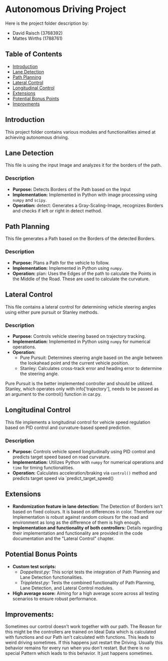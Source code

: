 # Autonomous Driving Project
Here is the project folder description by:
- David Raisch (3768392)
- Mattes Wirths (1788761)

## Table of Contents
- [Introduction](#introduction)
- [Lane Detection](#lane_detection)
- [Path Planning](#pathplanning)
- [Lateral Control](#lateral-control-algorithm)
- [Longitudinal Control](#longitudinal-control)
- [Extensions](#extensions)
- [Potential Bonus Points](#potential-bonus-points)
- [Improvments](#improvements)

## Introduction

This project folder contains various modules and functionalities aimed at achieving autonomous driving.

## Lane Detection

This file is using the input Image and analyzes it for the borders of the path.

### Description

- **Purpose:** Detects Borders of the Path based on the Input
- **Implementation:** Implemented in Python with image processing using `numpy` and `scipy`.
- **Operation:** detect: Generates a Gray-Scaling-Image, recognizes Borders and checks if left or right in detect method.
	

## Path Planning

This file generates a Path based on the Borders of the detected Borders.

### Description

- **Purpose:** Plans a Path for the vehicle to follow. 
- **Implementation:** Implemented in Python using `numpy`. 
- **Operation:** plan: Uses the Edges of the path to calculate the Points in the Middle of the Road. These are used to calculate the curvature.

## Lateral Control

This file contains a lateral control for determining vehicle steering angles using either pure pursuit or Stanley methods.

### Description

- **Purpose:** Controls vehicle steering based on trajectory tracking.
- **Implementation:** Implemented in Python using `numpy` for numerical operations.
- **Operation:**
  - Pure Pursuit: Determines steering angle based on the angle between the lookahead point and the current vehicle position.
  - Stanley: Calculates cross-track error and heading error to determine the steering angle.
  
Pure Pursuit is the better implemented controller and should be utilized. Stanley, which operates only with info['trajectory'], needs to be passed as an argument to the control() function in car.py.


## Longitudinal Control

This file implements a longitudinal control for vehicle speed regulation based on PID control and curvature-based speed prediction.

### Description

- **Purpose:** Controls vehicle speed longitudinally using PID control and predicts target speed based on road curvature.
- **Implementation:** Utilizes Python with `numpy` for numerical operations and `time` for timing functionalities.
- **Operation:** Calculates acceleration/braking via `control()` method and predicts target speed via `predict_target_speed()



## Extensions
- **Randomization feature in lane detection:** The Detection of Borders isn't based on fixed colours. It is based on differences in color. Therefore our Implementation is robust against random colours for the road and environment as long as the difference of them is high enough.
- **Implementation and functionality of both controllers:** 
Details regarding their implementation and functionality are provided in the code documentation and the "Lateral Control" chapter.

## Potential Bonus Points
- **Custom test scripts:**
  - *Doppeltest.py:* This script tests the integration of Path Planning and Lane Detection functionalities.
  - *Trippletest.py:* Tests the combined functionality of Path Planning, Lane Detection, and Lateral Control modules.
- **High average score:** Aiming for a high average score across all testing scenarios to ensure robust performance.

## Improvements:

Sometimes our control doesn't work together with our path. 
The Reason for this might be the controllers are trained on Ideal Data which is calculated with functions and our Path isn't calculated with functions.
This leads to weird driving sometimes.
If this happens just restart the Driving. 
Usually this behavior remains for every run when you don't restart.
But there is no special Pattern which leads to this behavior. 
It just happens sometimes.
  





